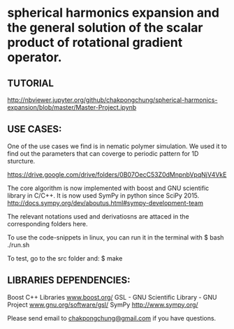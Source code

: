 spherical harmonics expansion and the general solution of the scalar product of rotational gradient operator.
========================================================================


TUTORIAL
--------


http://nbviewer.jupyter.org/github/chakpongchung/spherical-harmonics-expansion/blob/master/Master-Project.ipynb


USE CASES:
----------

One of the use cases we find is in nematic polymer simulation. We used it to find out the parameters that can coverge to  periodic pattern for 1D sturcture.

https://drive.google.com/drive/folders/0B07OecC53Z0dMnpnbVpqNjV4VkE



The core algorithm is now implemented with boost and GNU scientific library in C/C++. It is now used SymPy in python since SciPy 2015.
http://docs.sympy.org/dev/aboutus.html#sympy-development-team

The relevant notations used and derivatiosns are attaced in the corresponding folders here.


To use the code-snippets in linux, you can run it in the terminal with
$ bash ./run.sh

To test, go to the src folder and:
$ make


LIBRARIES DEPENDENCIES:
-----------------------

Boost C++ Libraries 
www.boost.org/
GSL - GNU Scientific Library - GNU Project
www.gnu.org/software/gsl/
SymPy
http://www.sympy.org/

Please send email to chakpongchung@gmail.com if you have questions.

